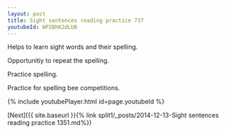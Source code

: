 ```yaml
---
layout: post
title: Sight sentences reading practice 737
youtubeId: WP2BhK2dLU0
---
```

 
 
Helps to learn sight words and their spelling.

Opportunitiy to repeat the spelling. 

Practice spelling. 
 
Practice for spelling bee competitions. 
 
{% include youtubePlayer.html id=page.youtubeId %}
 
 

[Next]({{ site.baseurl }}{% link  split1/_posts/2014-12-13-Sight sentences reading practice 1351.md%})
 
